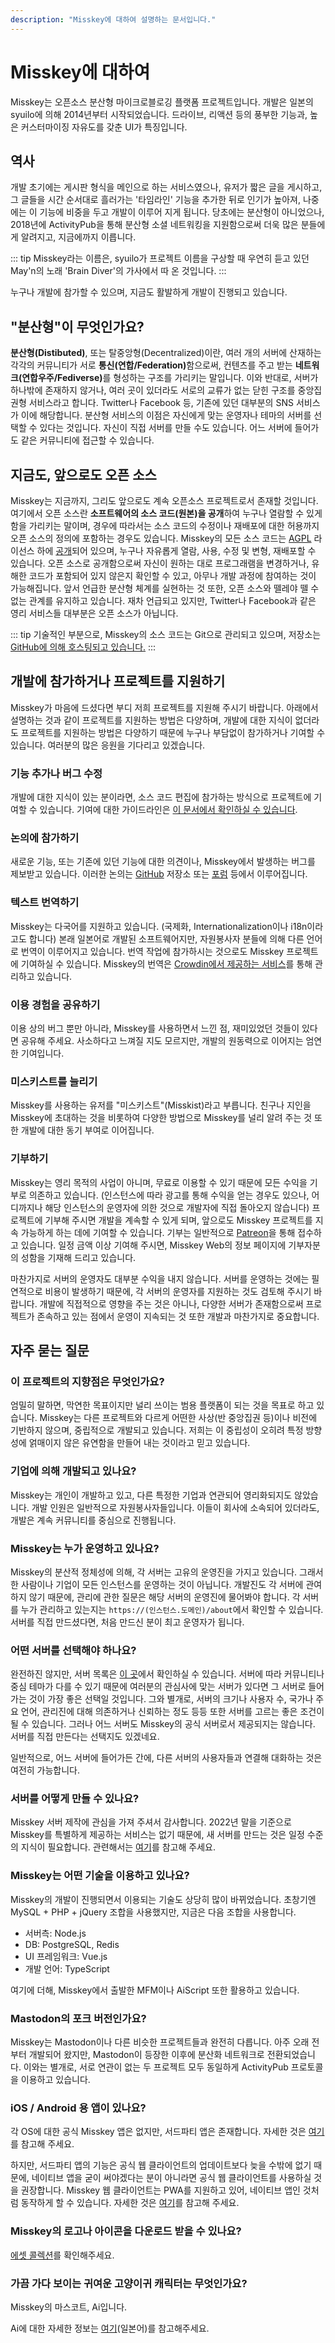 ```yaml
---
description: "Misskey에 대하여 설명하는 문서입니다."
---
```


# Misskey에 대하여

Misskey는 오픈소스 분산형 마이크로블로깅 플랫폼 프로젝트입니다.
개발은 일본의 syuilo에 의해 2014년부터 시작되었습니다.
드라이브, 리액션 등의 풍부한 기능과, 높은 커스터마이징 자유도를 갖춘 UI가 특징입니다.

## 역사

개발 초기에는 게시판 형식을 메인으로 하는 서비스였으나, 유저가 짧은 글을 게시하고, 그 글들을 시간 순서대로 흘러가는 '타임라인' 기능을 추가한 뒤로 인기가 높아져, 나중에는 이 기능에 비중을 두고 개발이 이루어 지게 됩니다.
당초에는 분산형이 아니었으나, 2018년에 ActivityPub을 통해 분산형 소셜 네트워킹을 지원함으로써 더욱 많은 분들에게 알려지고, 지금에까지 이릅니다.

::: tip
Misskey라는 이름은, syuilo가 프로젝트 이름을 구상할 때 우연히 듣고 있던 May'n의 노래 'Brain Diver'의 가사에서 따 온 것입니다.
:::

누구나 개발에 참가할 수 있으며, 지금도 활발하게 개발이 진행되고 있습니다.

## "분산형"이 무엇인가요?

<b>분산형(Distibuted)</b>, 또는 탈중앙형(Decentralized)이란, 여러 개의 서버에 산재하는 각각의 커뮤니티가 서로 <b>통신(연합/Federation)</b>함으로써, 컨텐츠를 주고 받는 <b>네트워크(연합우주/Fediverse)</b>를 형성하는 구조를 가리키는 말입니다.
이와 반대로, 서버가 하나밖에 존재하지 않거나, 여러 곳이 있더라도 서로의 교류가 없는 닫힌 구조를 중앙집권형 서비스라고 합니다. Twitter나 Facebook 등, 기존에 있던 대부분의 SNS 서비스가 이에 해당합니다.
분산형 서비스의 이점은 자신에게 맞는 운영자나 테마의 서버를 선택할 수 있다는 것입니다. 자신이 직접 서버를 만들 수도 있습니다. 어느 서버에 들어가도 같은 커뮤니티에 접근할 수 있습니다.

## 지금도, 앞으로도 오픈 소스

Misskey는 지금까지, 그리도 앞으로도 계속 오픈소스 프로젝트로서 존재할 것입니다. 여기에서 오픈 소스란 <b>소프트웨어의 소스 코드(원본)을 공개</b>하여 누구나 열람할 수 있게 함을 가리키는 말이며, 경우에 따라서는 소스 코드의 수정이나 재배포에 대한 허용까지 오픈 소스의 정의에 포함하는 경우도 있습니다.
Misskey의 모든 소스 코드는 [AGPL](https://github.com/misskey-dev/misskey/blob/develop/LICENSE) 라이선스 하에 [공개](https://github.com/misskey-dev)되어 있으며, 누구나 자유롭게 열람, 사용, 수정 및 변형, 재배포할 수 있습니다.
오픈 소스로 공개함으로써 자신이 원하는 대로 프로그래램을 변경하거나, 유해한 코드가 포함되어 있지 않은지 확인할 수 있고, 아무나 개발 과정에 참여하는 것이 가능해집니다.
앞서 언급한 분산형 체계를 실현하는 것 또한, 오픈 소스와 뗄레야 뗄 수 없는 관계를 유지하고 있습니다.
재차 언급되고 있지만, Twitter나 Facebook과 같은 영리 서비스들 대부분은 오픈 소스가 아닙니다.

::: tip
기술적인 부분으로, Misskey의 소스 코드는 Git으로 관리되고 있으며, 저장소는 [GitHub에 의해 호스팅되고 있습니다.](https://github.com/misskey-dev)
:::

## 개발에 참가하거나 프로젝트를 지원하기

Misskey가 마음에 드셨다면 부디 저희 프로젝트를 지원해 주시기 바랍니다. 아래에서 설명하는 것과 같이 프로젝트를 지원하는 방법은 다양하며, 개발에 대한 지식이 없더라도 프로젝트를 지원하는 방법은 다양하기 때문에 누구나 부담없이 참가하거나 기여할 수 있습니다. 여러분의 많은 응원을 기다리고 있겠습니다.

### 기능 추가나 버그 수정

개발에 대한 지식이 있는 분이라면, 소스 코드 편집에 참가하는 방식으로 프로젝트에 기여할 수 있습니다.
기여에 대한 가이드라인은 [이 문서에서 확인하실 수 있습니다](https://github.com/misskey-dev/misskey/blob/develop/CONTRIBUTING.md).

### 논의에 참가하기

새로운 기능, 또는 기존에 있던 기능에 대한 의견이나, Misskey에서 발생하는 버그를 제보받고 있습니다.
이러한 논의는 [GitHub](https://github.com/misskey-dev) 저장소 또는 [포럼](https://forum.misskey.io/) 등에서 이루어집니다.

### 텍스트 번역하기

Misskey는 다국어를 지원하고 있습니다. (국제화, Internationalization이나 i18n이라고도 합니다) 본래 일본어로 개발된 소프트웨어지만, 자원봉사자 분들에 의해 다른 언어로 번역이 이루어지고 있습니다.
번역 작업에 참가하시는 것으로도 Misskey 프로젝트에 기여하실 수 있습니다.
Misskey의 번역은 [Crowdin에서 제공하는 서비스](https://crowdin.com/project/misskey)를 통해 관리하고 있습니다.

### 이용 경험을 공유하기

이용 상의 버그 뿐만 아니라, Misskey를 사용하면서 느낀 점, 재미있었던 것들이 있다면 공유해 주세요. 사소하다고 느껴질 지도 모르지만, 개발의 원동력으로 이어지는 엄연한 기여입니다.

### 미스키스트를 늘리기

Misskey를 사용하는 유저를 "미스키스트"(Misskist)라고 부릅니다.
친구나 지인을 Misskey에 초대하는 것을 비롯하여 다양한 방법으로 Misskey를 널리 알려 주는 것 또한 개발에 대한 동기 부여로 이어집니다.

### 기부하기

Misskey는 영리 목적의 사업이 아니며, 무료로 이용할 수 있기 때문에 모든 수익을 기부로 의존하고 있습니다. (인스턴스에 따라 광고를 통해 수익을 얻는 경우도 있으나, 어디까지나 해당 인스턴스의 운영자에 의한 것으로 개발자에 직접 돌아오지 않습니다)
프로젝트에 기부해 주시면 개발을 계속할 수 있게 되며, 앞으로도 Misskey 프로젝트를 지속 가능하게 하는 데에 기여할 수 있습니다.
기부는 일반적으로 [Patreon](https://www.patreon.com/syuilo)을 통해 접수하고 있습니다.
일정 금액 이상 기여해 주시면, Misskey Web의 정보 페이지에 기부자분의 성함을 기재해 드리고 있습니다.

마찬가지로 서버의 운영자도 대부분 수익을 내지 않습니다. 서버를 운영하는 것에는 필연적으로 비용이 발생하기 때문에, 각 서버의 운영자를 지원하는 것도 검토해 주시기 바랍니다.
개발에 직접적으로 영향을 주는 것은 아니나, 다양한 서버가 존재함으로써 프로젝트가 존속하고 있는 점에서 운영이 지속되는 것 또한 개발과 마찬가지로 중요합니다.

## 자주 묻는 질문

### 이 프로젝트의 지향점은 무엇인가요?

엄밀히 말하면, 막연한 목표이지만 널리 쓰이는 범용 플랫폼이 되는 것을 목표로 하고 있습니다.
Misskey는 다른 프로젝트와 다르게 어떤한 사상(반 중앙집권 등)이나 비전에 기반하지 않으며, 중립적으로 개발되고 있습니다.
저희는 이 중립성이 오히려 특정 방향성에 얽매이지 않은 유연함을 만들어 내는 것이라고 믿고 있습니다.

<!-- TODO: Link to Roadmaps -->

### 기업에 의해 개발되고 있나요?

Misskey는 개인이 개발하고 있고, 다른 특정한 기업과 연관되어 영리화되지도 않았습니다.
개발 인원은 일반적으로 자원봉사자들입니다. 이들이 회사에 소속되어 있더라도, 개발은 계속 커뮤니티를 중심으로 진행됩니다.

### Misskey는 누가 운영하고 있나요?

Misskey의 분산적 정체성에 의해, 각 서버는 고유의 운영진을 가지고 있습니다. 그래서 한 사람이나 기업이 모든 인스턴스를 운영하는 것이 아닙니다.
개발진도 각 서버에 관여하지 않기 때문에, 관리에 관한 질문은 해당 서버의 운영진에 물어봐야 합니다.
각 서버를 누가 관리하고 있는지는 `https://(인스턴스.도메인)/about`에서 확인할 수 있습니다.
서버를 직접 만드셨다면, 처음 만드신 분이 최고 운영자가 됩니다.

### 어떤 서버를 선택해야 하나요?

완전하진 않지만, 서버 목록은 [이 곳](../instances.md)에서 확인하실 수 있습니다. 서버에 따라 커뮤니티나 중심 테마가 다를 수 있기 때문에 여러분의 관심사에 맞는 서버가 있다면 그 서버로 들어가는 것이 가장 좋은 선택일 것입니다.
그와 별개로, 서버의 크기나 사용자 수, 국가나 주요 언어, 관리진에 대해 의존하거나 신뢰하는 정도 등등 또한 서버를 고르는 좋은 조건이 될 수 있습니다.
그러나 어느 서버도 Misskey의 공식 서버로서 제공되지는 않습니다.
서버를 직접 만든다는 선택지도 있겠네요.

일반적으로, 어느 서버에 들어가든 간에, 다른 서버의 사용자들과 연결해 대화하는 것은 여전히 가능합니다.

### 서버를 어떻게 만들 수 있나요?

Misskey 서버 제작에 관심을 가져 주셔서 감사합니다.
2022년 말을 기준으로 Misskey를 특별하게 제공하는 서비스는 없기 때문에, 새 서버를 만드는 것은 일정 수준의 지식이 필요합니다.
관련해서는 [여기](./install.md)를 참고해 주세요.

### Misskey는 어떤 기술을 이용하고 있나요?

Misskey의 개발이 진행되면서 이용되는 기술도 상당히 많이 바뀌었습니다.
초창기엔 MySQL + PHP + jQuery 조합을 사용했지만, 지금은 다음 조합을 사용합니다.

- 서버측: Node.js
- DB: PostgreSQL, Redis
- UI 프레임워크: Vue.js
- 개발 언어: TypeScript

여기에 더해, Misskey에서 출발한 MFM이나 AiScript 또한 활용하고 있습니다.

### Mastodon의 포크 버전인가요?

Misskey는 Mastodon이나 다른 비슷한 프로젝트들과 완전히 다릅니다.
아주 오래 전부터 개발되어 왔지만, Mastodon이 등장한 이후에 분산화 네트워크로 전환되었습니다.
이와는 별개로, 서로 연관이 없는 두 프로젝트 모두 동일하게 ActivityPub 프로토콜을 이용하고 있습니다.

### iOS / Android 용 앱이 있나요?

각 OS에 대한 공식 Misskey 앱은 없지만, 서드파티 앱은 존재합니다. 자세한 것은 [여기](./apps)를 참고해 주세요.

하지만, 서드파티 앱의 기능은 공식 웹 클라이언트의 업데이트보다 늦을 수밖에 없기 때문에, 네이티브 앱을 굳이 써야겠다는 분이 아니라면 공식 웹 클라이언트를 사용하실 것을 권장합니다.
Misskey 웹 클라이언트는 PWA를 지원하고 있어, 네이티브 앱인 것처럼 동작하게 할 수 있습니다.
자세한 것은 [여기](TODO)를 참고해 주세요.

### Misskey의 로고나 아이콘을 다운로드 받을 수 있나요?

[에셋 콜렉션](../appendix/assets.md)를 확인해주세요.

### 가끔 가다 보이는 귀여운 고양이귀 캐릭터는 무엇인가요?

Misskey의 마스코트, Ai입니다.

Ai에 대한 자세한 정보는 [여기](https://xn--931a.moe)(일본어)를 참고해주세요.
